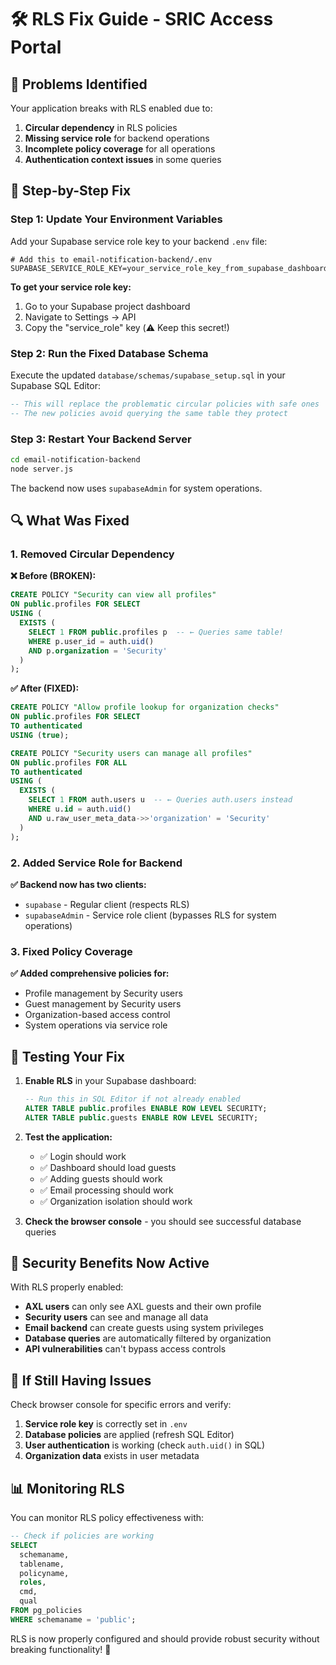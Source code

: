 # 🛠️ RLS Fix Guide - SRIC Access Portal

## 🚨 **Problems Identified**

Your application breaks with RLS enabled due to:

1. **Circular dependency** in RLS policies
2. **Missing service role** for backend operations
3. **Incomplete policy coverage** for all operations
4. **Authentication context issues** in some queries

## 🔧 **Step-by-Step Fix**

### **Step 1: Update Your Environment Variables**

Add your Supabase service role key to your backend `.env` file:

```env
# Add this to email-notification-backend/.env
SUPABASE_SERVICE_ROLE_KEY=your_service_role_key_from_supabase_dashboard
```

**To get your service role key:**
1. Go to your Supabase project dashboard
2. Navigate to Settings → API
3. Copy the "service_role" key (⚠️ Keep this secret!)

### **Step 2: Run the Fixed Database Schema**

Execute the updated `database/schemas/supabase_setup.sql` in your Supabase SQL Editor:

```sql
-- This will replace the problematic circular policies with safe ones
-- The new policies avoid querying the same table they protect
```

### **Step 3: Restart Your Backend Server**

```bash
cd email-notification-backend
node server.js
```

The backend now uses `supabaseAdmin` for system operations.

## 🔍 **What Was Fixed**

### **1. Removed Circular Dependency**

**❌ Before (BROKEN):**
```sql
CREATE POLICY "Security can view all profiles"
ON public.profiles FOR SELECT
USING (
  EXISTS (
    SELECT 1 FROM public.profiles p  -- ← Queries same table!
    WHERE p.user_id = auth.uid() 
    AND p.organization = 'Security'
  )
);
```

**✅ After (FIXED):**
```sql
CREATE POLICY "Allow profile lookup for organization checks"
ON public.profiles FOR SELECT
TO authenticated
USING (true);

CREATE POLICY "Security users can manage all profiles"
ON public.profiles FOR ALL
TO authenticated
USING (
  EXISTS (
    SELECT 1 FROM auth.users u  -- ← Queries auth.users instead
    WHERE u.id = auth.uid()
    AND u.raw_user_meta_data->>'organization' = 'Security'
  )
);
```

### **2. Added Service Role for Backend**

**✅ Backend now has two clients:**
- `supabase` - Regular client (respects RLS)
- `supabaseAdmin` - Service role client (bypasses RLS for system operations)

### **3. Fixed Policy Coverage**

**✅ Added comprehensive policies for:**
- Profile management by Security users
- Guest management by Security users
- Organization-based access control
- System operations via service role

## 🧪 **Testing Your Fix**

1. **Enable RLS** in your Supabase dashboard:
   ```sql
   -- Run this in SQL Editor if not already enabled
   ALTER TABLE public.profiles ENABLE ROW LEVEL SECURITY;
   ALTER TABLE public.guests ENABLE ROW LEVEL SECURITY;
   ```

2. **Test the application:**
   - ✅ Login should work
   - ✅ Dashboard should load guests
   - ✅ Adding guests should work
   - ✅ Email processing should work
   - ✅ Organization isolation should work

3. **Check the browser console** - you should see successful database queries

## 🔐 **Security Benefits Now Active**

With RLS properly enabled:

- **AXL users** can only see AXL guests and their own profile
- **Security users** can see and manage all data
- **Email backend** can create guests using system privileges
- **Database queries** are automatically filtered by organization
- **API vulnerabilities** can't bypass access controls

## 🚨 **If Still Having Issues**

Check browser console for specific errors and verify:

1. **Service role key** is correctly set in `.env`
2. **Database policies** are applied (refresh SQL Editor)
3. **User authentication** is working (check `auth.uid()` in SQL)
4. **Organization data** exists in user metadata

## 📊 **Monitoring RLS**

You can monitor RLS policy effectiveness with:

```sql
-- Check if policies are working
SELECT 
  schemaname, 
  tablename, 
  policyname, 
  roles, 
  cmd, 
  qual 
FROM pg_policies 
WHERE schemaname = 'public';
```

RLS is now properly configured and should provide robust security without breaking functionality! 🎉 